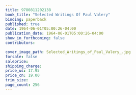 ```yaml
---
title: 9780811202138
book_title: "Selected Writings Of Paul Valery"
binding: paperback
published: true
date: 1964-06-01T05:00:26-04:00
publication_date: 1964-06-01T05:00:26-04:00
show_in_forthcoming: false
contributors:

cover_image_path: Selected_Writings_of_Paul_Valery_.jpg
forsale: false
saleprice:
shipping_charge:
price_us: 17.95
price_cn: 19.00
trim_size:
page_count: 256
---
```


